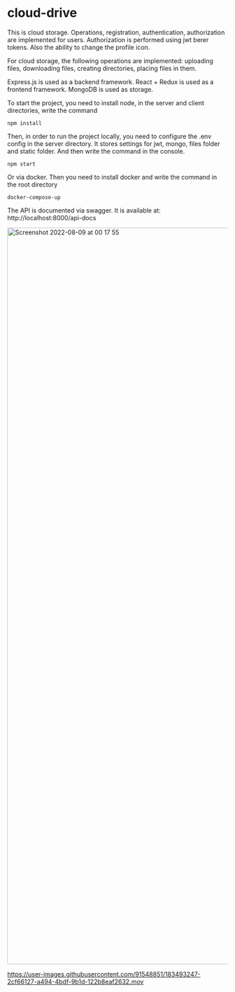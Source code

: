# cloud-drive

This is cloud storage. Operations, registration, authentication, authorization are implemented for users. Authorization is performed using jwt berer tokens. Also the ability to change the profile icon.

For cloud storage, the following operations are implemented: uploading files, downloading files, creating directories, placing files in them.

Express.js is used as a backend framework. React + Redux is used as a frontend framework. MongoDB is used as storage.

To start the project, you need to install node, in the server and client directories, write the command

`````````console
npm install
`````````

Then, in order to run the project locally, you need to configure the .env config in the server directory. It stores settings for jwt, mongo, files folder and static folder. And then write the command in the console.

`````````console
npm start
`````````

Or via docker. Then you need to install docker and write the command in the root directory

`````````console
docker-compose-up
`````````

The API is documented via swagger. It is available at:
http://localhost:8000/api-docs

<img width="1680" alt="Screenshot 2022-08-09 at 00 17 55" src="https://user-images.githubusercontent.com/91548851/183518082-638c65df-8a86-4350-85a5-a4c876ae87dd.png">



https://user-images.githubusercontent.com/91548851/183493247-2cf66127-a494-4bdf-9b1d-122b8eaf2632.mov

